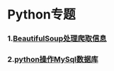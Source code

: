 # Python专题   

### 1.[BeautifulSoup处理爬取信息](doc/BeautifulSoup.md)  

### 2.[python操作MySql数据库](doc/MySql.md)   

